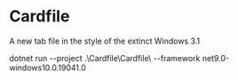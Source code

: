 # Cardfile
A new tab file in the style of the extinct Windows 3.1

dotnet run --project .\Cardfile\Cardfile\ --framework net9.0-windows10.0.19041.0
